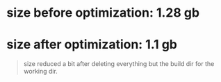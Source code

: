 # size before optimization: 1.28 gb

# size after optimization: 1.1 gb

> size reduced a bit after deleting everything but the build dir for the working dir.
